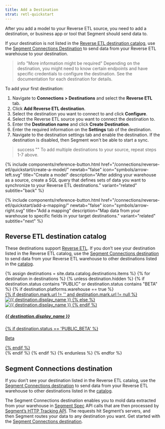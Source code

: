 ```yaml
---
title: Add a Destination
strat: retl-quickstart
---
```

After you add a model to your Reverse ETL source, you need to add a destination, or business app or tool that Segment should send data to. 

If your destination is not listed in the [Reverse ETL destination catalog](#reverse-etl-destination-catalog), use the [Segment Connections Destination](#segment-connections-destination) to send data from your Reverse ETL warehouse to your destination.

> info "More information might be required"
> Depending on the destination, you might need to know certain endpoints and have specific credentials to configure the destination. See the documentation for each destination for details. 

To add your first destination:
1. Navigate to **Connections > Destinations** and select the **Reverse ETL** tab.
2. Click **Add Reverse ETL destination**.
3. Select the destination you want to connect to and click **Configure**.
4. Select the Reverse ETL source you want to connect the destination to.
5. Enter the **Destination name** and click **Create Destination**.
6. Enter the required information on the **Settings** tab of the destination.
7. Navigate to the destination settings tab and enable the destination. If the destination is disabled, then Segment won't be able to start a sync.

> success ""
> To add multiple destinations to your source, repeat steps 1-7 above.

<div class="double">
  {% include components/reference-button.html href="/connections/reverse-etl/quickstart/create-a-model/" newtab="false" icon="symbols/arrow-left.svg" title="Create a model" description="After adding your warehouse as a source, create a SQL query that defines sets of data you want to synchronize to your Reverse ETL destinations." variant="related" subtitle="back" %}

  {% include components/reference-button.html href="/connections/reverse-etl/quickstart/add-a-mapping/" newtab="false" icon="symbols/arrow-right.svg" title="Add a mapping" description="Map data from your warehouse to specific fields in your target destinations." variant="related" subtitle="next" %}
</div>

## Reverse ETL destination catalog

These destinations support [Reverse ETL](/docs/connections/reverse-etl/). If you don’t see your destination listed in the Reverse ETL catalog, use the [Segment Connections destination](/docs/connections/destinations/catalog/actions-segment/) to send data from your Reverse ETL warehouse to other destinations listed in the [catalog](/docs/connections/destinations/catalog/).  

<div class="destinations-catalog">
      <div class="flex flex--wrap waffle waffle--xlarge">
        {% assign destinations = site.data.catalog.destinations.items %}
        {% for destination in destinations %}
        {% unless destination.hidden %}
            {% if destination.status contains "PUBLIC" or destination.status contains "BETA" %}
            {% if destination.platforms.warehouse == true %}
              <div class="flex__column flex__column--6">
                <a class="thumbnail-integration flex flex--middle" href="{{ site.baseurl }}/{{ destination.url }}/">
                  <div class="thumbnail-integration__content">
                    <div class="flex flex--wrap flex--middle waffle waffle--xlarge@medium">
                      <div class="flex__column flex__column--12 flex__column--2@medium thumbnail-integration__logo-wrapper">
                        {% if destination.mark.url != '' and destination.mark.url != null %}
                          <img class="thumbnail-integration__logo image" alt="{{ destination.display_name }}" src="{{ destination.mark.url }}">
                        {% else %}
                          <img class="thumbnail-integration__logo image" alt="{{ destination.display_name }}" src="{{ destination.logo.url }}">
                        {% endif %}
                      </div>
                      <h5 class="flex__column flex__column--12 flex__column--10@medium">{{ destination.display_name }}</h5>
                    </div>
                  </div>
                  {% if destination.status == 'PUBLIC_BETA' %}
                    <p class="thumbnail-integration__label">Beta</p>
                  {% endif %}
                </a>
              </div>
              {% endif %}
            {% endif %}
          {% endunless %}
        {% endfor %}
      </div>
    </div>

## Segment Connections destination
If you don’t see your destination listed in the Reverse ETL catalog, use the [Segment Connections destination](/docs/connections/destinations/catalog/actions-segment/) to send data from your Reverse ETL warehouse to other destinations listed in the [catalog](/docs/connections/destinations/catalog/).  

The Segment Connections destination enables you to mold data extracted from your warehouse in [Segment Spec](/docs/connections/spec/) API calls that are then processed by [Segment’s HTTP Tracking API](/docs/connections/sources/catalog/libraries/server/http-api/). The requests hit Segment’s servers, and then Segment routes your data to any destination you want. Get started with the [Segment Connections destination](/docs/connections/destinations/catalog/actions-segment).